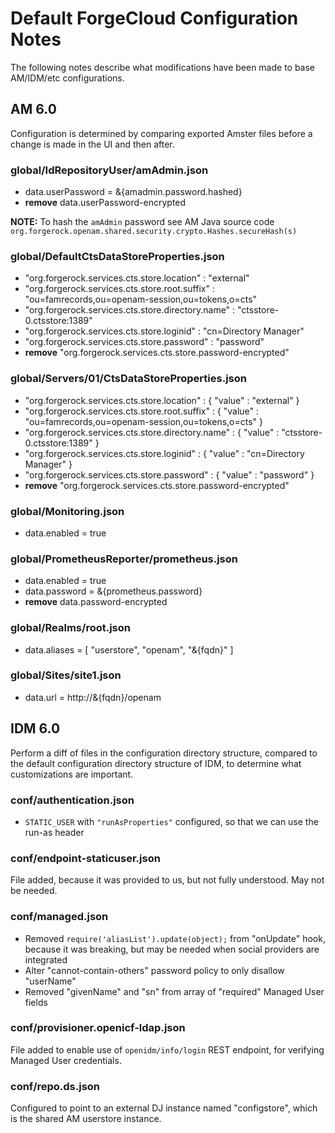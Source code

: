 # Default ForgeCloud Configuration Notes

The following notes describe what modifications have been made to base AM/IDM/etc configurations.

## AM 6.0

Configuration is determined by comparing exported Amster files before a change is made in the UI and then after.

### global/IdRepositoryUser/amAdmin.json

- data.userPassword = &{amadmin.password.hashed}
- **remove** data.userPassword-encrypted

**NOTE:** To hash the `amAdmin` password see AM Java source code `org.forgerock.openam.shared.security.crypto.Hashes.secureHash(s)`

### global/DefaultCtsDataStoreProperties.json

- "org.forgerock.services.cts.store.location" : "external"
- "org.forgerock.services.cts.store.root.suffix" : "ou=famrecords,ou=openam-session,ou=tokens,o=cts"
- "org.forgerock.services.cts.store.directory.name" : "ctsstore-0.ctsstore:1389"
- "org.forgerock.services.cts.store.loginid" : "cn=Directory Manager"
- "org.forgerock.services.cts.store.password" : "password"
- **remove** "org.forgerock.services.cts.store.password-encrypted"

### global/Servers/01/CtsDataStoreProperties.json

- "org.forgerock.services.cts.store.location" : { "value" : "external" }
- "org.forgerock.services.cts.store.root.suffix" : {  "value" : "ou=famrecords,ou=openam-session,ou=tokens,o=cts" }
- "org.forgerock.services.cts.store.directory.name" : { "value" : "ctsstore-0.ctsstore:1389" }
- "org.forgerock.services.cts.store.loginid" : { "value" : "cn=Directory Manager" }
- "org.forgerock.services.cts.store.password" : { "value" : "password" }
- **remove** "org.forgerock.services.cts.store.password-encrypted"

### global/Monitoring.json

- data.enabled = true

### global/PrometheusReporter/prometheus.json

- data.enabled = true
- data.password = &{prometheus.password}
- **remove** data.password-encrypted

### global/Realms/root.json

- data.aliases = [ "userstore", "openam", "&{fqdn}" ]

### global/Sites/site1.json

- data.url = http://&{fqdn}/openam

## IDM 6.0

Perform a diff of files in the configuration directory structure, compared to the default configuration directory structure of IDM, to determine what customizations are important.

### conf/authentication.json

- `STATIC_USER` with `"runAsProperties"` configured, so that we can use the run-as header

### conf/endpoint-staticuser.json

File added, because it was provided to us, but not fully understood. May not be needed.

### conf/managed.json

- Removed `require('aliasList').update(object);` from "onUpdate" hook, because it was breaking, but may be needed when social providers are integrated
- Alter "cannot-contain-others" password policy to only disallow "userName"
- Removed "givenName" and "sn" from array of "required" Managed User fields

### conf/provisioner.openicf-ldap.json

File added to enable use of `openidm/info/login` REST endpoint, for verifying Managed User credentials.

### conf/repo.ds.json

Configured to point to an external DJ instance named "configstore", which is the shared AM userstore instance.